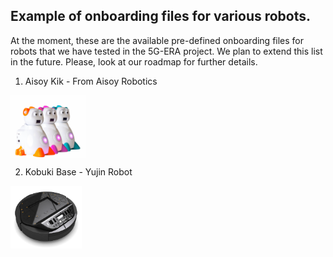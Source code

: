 ## Example of onboarding files for various robots.

At the moment, these are the available pre-defined onboarding files for robots that we have tested in the 5G-ERA project. We plan to extend this list in the future. Please, look at our roadmap for further details.

1) Aisoy Kik - From Aisoy Robotics  

  <img src="img/Aisoy.png" height="100rm" align="center" />












2) Kobuki Base - Yujin Robot
  <img src="img/kobuki.png" height="100rm" align="center" />
